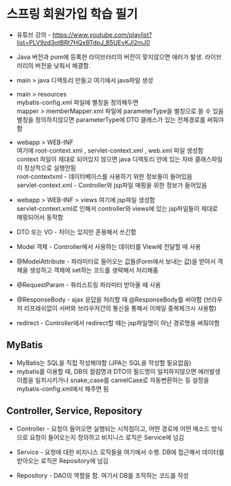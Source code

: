 # 스프링 회원가입 학습 필기
- 유튜브 강의 - https://www.youtube.com/playlist?list=PLV9zd3otBRt7HQxBTdpJ_85UEvKJl2mJ0
- Java 버전과 pom에 등록한 라이브러리의 버전이 맞지않으면 에러가 발생. 라이브러리의 버전을 낮춰서 해결함.

- main > java 디렉토리 만들고 여기에서 java파일 생성

- main > resources   
mybatis-config.xml 파일에 별칭을 정의해두면   
mapper > memberMapper.xml 파일에 parameterType을 별칭으로 쓸 수 있음   
별칭을 정의하지않으면 parameterType에 DTO 클래스가 있는 전체경로를 써줘야함

- webapp > WEB-INF   
여기에 root-context.xml , servlet-context.xml , web.xml 파일 생성함   
context 파일이 제대로 되어있지 않으면 java 디렉토리 안에 있는 자바 클래스파일이 정상적으로 실행안됨   
root-contextxml - 데이터베이스를 사용하기 위한 정보들이 들어있음   
servlet-context.xml - Controller와 jsp파일 매핑을 위한 정보가 들어있음

- webapp > WEB-INF > views
여기에 jsp파일 생성함   
servlet-context.xml로 인해서 controller와 views에 있는 jsp파일들이 제대로 매핑되어서 동작함

- DTO 또는 VO - 차이는 있지만 혼용해서 쓰긴함

- Model 객체 - Controller에서 사용하는 데이터를 View에 전달할 때 사용
- @ModelAttribute - 파라미터로 들어오는 값들(Form에서 보내는 값)을 받아서 객체을 생성하고 객체에 set하는 코드를 생략해서 처리해줌

- @RequestParam - 쿼리스트링 파라미터 받아올 때 사용

- @ResponseBody - ajax 응답을 처리할 때 @ResponseBody를 써야함 (브라우저 리프레쉬없이 서버와 브라우저간의 통신을 통해서 이메일 중복체크시 사용함)

- redirect - Controller에서 redirect할 때는 jsp파일명이 아닌 경로명을 써줘야함

## MyBatis
- MyBatis는 SQL을 직접 작성해야함 (JPA는 SQL을 작성할 필요없음)
- mybatis를 이용할 때, DB의 컬럼명과 DTO의 필드명이 일치하지않으면 에러발생
이름을 일치시키거나 snake_case를 camelCase로 자동변환하는 등 설정을 mybatis-config.xml에서 해주면 됨

## Controller, Service, Repository
- Controller - 요청이 들어오면 실행되는 시작점이고, 어떤 경로에 어떤 메소드 방식으로 요청이 들어오는지 정의하고 비지니스 로직은 Service에 넘김

- Service - 요청에 대한 비지니스 로직들을 여기에서 수행. DB에 접근해서 데이터를 받아오는 로직은 Repository에 넘김

- Repository - DAO의 역할을 함. 여기서 DB를 조작하는 코드를 작성
